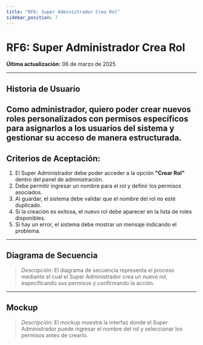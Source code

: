 ```yaml
---
title: "RF6: Super Administrador Crea Rol"  
sidebar_position: 7
---
```


# RF6: Super Administrador Crea Rol  

**Última actualización:** 06 de marzo de 2025  

---

## Historia de Usuario  
Como administrador, quiero poder crear nuevos roles personalizados con permisos específicos para asignarlos a los usuarios del sistema y gestionar su acceso de manera estructurada.
---

## **Criterios de Aceptación:**  

1. El Super Administrador debe poder acceder a la opción **"Crear Rol"** dentro del panel de administración.  
2. Debe permitir ingresar un nombre para el rol y definir los permisos asociados.  
3. Al guardar, el sistema debe validar que el nombre del rol no esté duplicado.  
4. Si la creación es exitosa, el nuevo rol debe aparecer en la lista de roles disponibles.  
5. Si hay un error, el sistema debe mostrar un mensaje indicando el problema.  

---

## **Diagrama de Secuencia**  

> *Descripción*: El diagrama de secuencia representa el proceso mediante el cual el Super Administrador crea un nuevo rol, especificando sus permisos y confirmando la acción.  

---

## **Mockup**  

> *Descripción*: El mockup muestra la interfaz donde el Super Administrador puede ingresar el nombre del rol y seleccionar los permisos antes de crearlo.  
